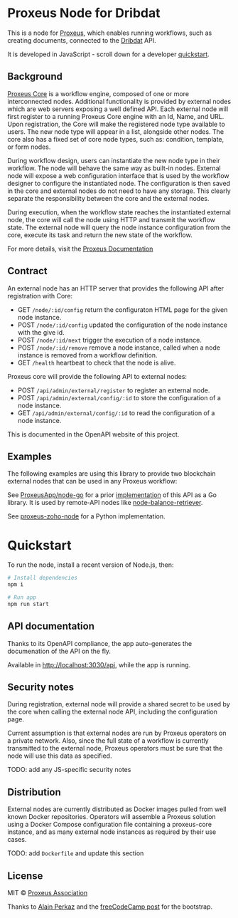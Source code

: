 # Proxeus Node for Dribdat

This is a node for [Proxeus](https://github.com/ProxeusApp), which enables running workflows, such as creating documents, connected to the [Dribdat](https://github.com/dribdat) API.

It is developed in JavaScript - scroll down for a developer [quickstart](#quickstart).

## Background

[Proxeus Core](https://github.com/ProxeusApp/proxeus-core) is a workflow engine, composed of one or more interconnected nodes. 
Additional functionality is provided by external nodes which are web servers exposing a well defined API.  Each external node will first register to a running Proxeus Core engine with an Id, Name, and URL. 
Upon registration, the Core will make the registered node type available to users.  The new node type will appear in a list, alongside other nodes. 
The core also has a fixed set of core node types, such as: condition, template, or form nodes.

During workflow design, users can instantiate the new node type in their workflow.  The node will behave the same way as built-in nodes.  External node will expose a web configuration interface that is used by the workflow designer to configure the instantiated node. The configuration is then saved in the core and external nodes do not need to have any storage.  This clearly separate the responsibility between the core and the external nodes.

During execution, when the workflow state reaches the instantiated external node, the core will call the node using HTTP and transmit the workflow state.  The external node will query the node instance configuration from the core, execute its task and return the new state of the workflow.

For more details, visit the [Proxeus Documentation](http://doc.proxeus.com/#/external_workflow_nodes)

## Contract

An external node has an HTTP server that provides the following API after registration with Core:

* GET `/node/:id/config` return the configuraton HTML page for the given node instance.
* POST `/node/:id/config` updated the configuration of the node instance with the give id.
* POST `/node/:id/next` trigger the execution of a node instance.
* POST `/node/:id/remove` remove a node instance, called when a node instance is removed from a workflow definition.
* GET `/health` heartbeat to check that the node is alive.

Proxeus core will provide the following API to external nodes:

* POST `/api/admin/external/register` to register an external node.
* POST `/api/admin/external/config/:id` to store the configuration of a node instance.
* GET `/api/admin/external/config/:id` to read the configuration of a node instance.

This is documented in the OpenAPI website of this project.

## Examples

The following examples are using this library to provide two blockchain external nodes that can be used in any 
Proxeus workflow:

See [ProxeusApp/node-go](https://github.com/ProxeusApp/node-go/) for a prior [implementation](https://github.com/ProxeusApp/node-go/blob/master/node.go) of this API as a Go library. It is used by remote-API nodes like [node-balance-retriever](https://github.com/ProxeusApp/node-balance-retriever).

See [proxeus-zoho-node](https://github.com/ProxeusApp/proxeus-zoho-node) for a Python implementation.

# Quickstart

To run the node, install a recent version of Node.js, then:

```bash
# Install dependencies
npm i

# Run app
npm run start
```

## API documentation

Thanks to its OpenAPI compliance, the app auto-generates the documenation of the API on the fly.

Available in <http://localhost:3030/api>, while the app is running.

## Security notes

During registration, external node will provide a shared secret to be used by the core when calling the external 
node API, including the configuration page.

Current assumption is that external nodes are run by Proxeus operators on a private network.  Also, since the full 
state of a workflow is currently transmitted to the external node, Proxeus operators must be sure that the 
node will use this data as specified.

TODO: add any JS-specific security notes

## Distribution

External nodes are currently distributed as Docker images pulled from well known Docker repositories.  Operators will assemble a Proxeus solution using a Docker Compose configuration file containing a proxeus-core instance, and as many external node instances as required by their use cases.

TODO: add `Dockerfile` and update this section

## License

MIT © [Proxeus Association](https://proxeus.org)

Thanks to [Alain Perkaz](https://aperkaz.github.io) and the [freeCodeCamp post](https://www.freecodecamp.org/news/how-to-build-explicit-apis-with-openapi/) for the bootstrap.
